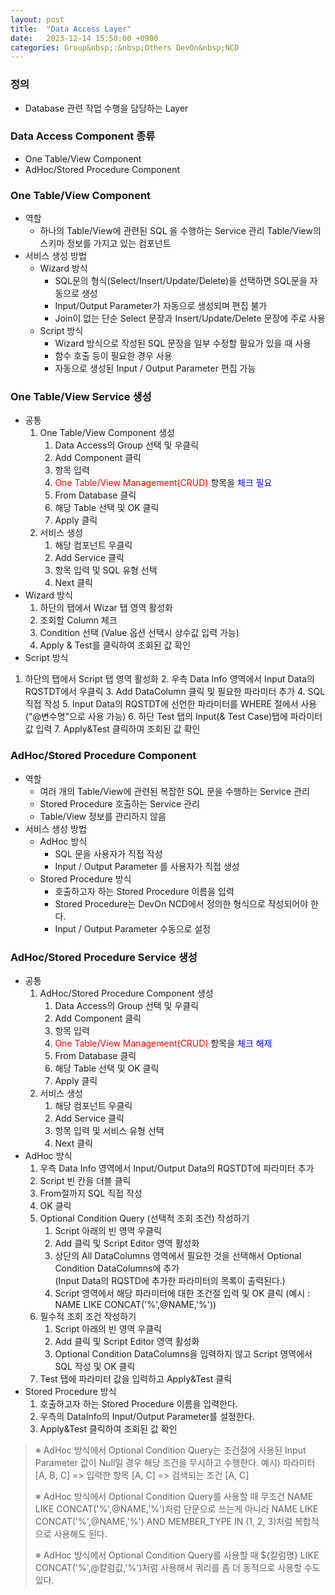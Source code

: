 ```yaml
---
layout: post
title:  "Data Access Layer"
date:   2023-12-14 15:50:00 +0900
categories: Group&nbsp;:&nbsp;Others DevOn&nbsp;NCD
---
```


### 정의

- Database 관련 작업 수행을 담당하는 Layer

### Data Access Component 종류

- One Table/View Component
- AdHoc/Stored Procedure Component

### One Table/View Component

- 역할
    - 하나의 Table/View에 관련된 SQL 을 수행하는 Service 관리 Table/View의 스키마 정보를 가지고 있는 컴포넌트
- 서비스 생성 방법
    - Wizard 방식
        - SQL문의 형식(Select/Insert/Update/Delete)을 선택하면 SQL문을 자동으로 생성
        - Input/Output Parameter가 자동으로 생성되며 편집 불가
        - Join이 없는 단순 Select 문장과 Insert/Update/Delete 문장에 주로 사용
    - Script 방식
        - Wizard 방식으로 작성된 SQL 문장을 일부 수정할 필요가 있을 때 사용
        - 함수 호출 등이 필요한 경우 사용
        - 자동으로 생성된 Input / Output Parameter 편집 가능

### One Table/View Service 생성

- 공통
    1. One Table/View Component 생성
        1. Data Access의 Group 선택 및 우클릭
        2. Add Component 클릭
        3. 항목 입력
        4. <span style="color: red;">One Table/View Management(CRUD)</span> 항목을 <span style="color: blue;">체크 필요</span>
        5. From Database 클릭
        6. 해당 Table 선택 및 OK 클릭
        7. Apply 클릭
    2. 서비스 생성
        1. 해당 컴포넌트 우클릭
        2. Add Service 클릭
        3. 항목 입력 및 SQL 유형 선택
        4. Next 클릭
- Wizard 방식
    1. 하단의 탭에서 Wizar 탭 영역 활성화
    2. 조회할 Column 체크
    3. Condition 선택 (Value 옵션 선택시 상수값 입력 가능)
    4. Apply & Test를 클릭하여 조회된 값 확인
- Script 방식
1. 하단의 탭에서 Script 탭 영역 활성화
    2. 우측 Data Info 영역에서 Input Data의 RQSTDT에서 우클릭
    3. Add DataColumn 클릭 및 필요한 파라미터 추가
    4. SQL 직접 작성
    5. Input Data의 RQSTDT에 선언한 파라미터를 WHERE 절에서 사용 ("@변수명"으로 사용 가능)
    6. 하단 Test 탭의 Input(& Test Case)탭에 파라미터 값 입력
    7. Apply&Test 클릭하여 조회된 값 확인

### AdHoc/Stored Procedure Component

- 역할
    - 여러 개의 Table/View에 관련된 복잡한 SQL 문을 수행하는 Service 관리
    - Stored Procedure 호출하는 Service 관리
    - Table/View 정보를 관리하지 않음
- 서비스 생성 방법
    - AdHoc 방식
        - SQL 문을 사용자가 직접 작성
        - Input / Output Parameter 를 사용자가 직접 생성
    - Stored Procedure 방식
        - 호출하고자 하는 Stored Procedure 이름을 입력
        - Stored Procedure는 DevOn NCD에서 정의한 형식으로 작성되어야 한다.
        - Input / Output Parameter 수동으로 설정

### AdHoc/Stored Procedure Service 생성

- 공통
    1. AdHoc/Stored Procedure Component 생성
        1. Data Access의 Group 선택 및 우클릭
        2. Add Component 클릭
        3. 항목 입력
        4. <span style="color: red;">One Table/View Management(CRUD)</span> 항목을 <span style="color: blue;">체크 해제</span>
        5. From Database 클릭
        6. 해당 Table 선택 및 OK 클릭
        7. Apply 클릭
    2. 서비스 생성
        1. 해당 컴포넌트 우클릭
        2. Add Service 클릭
        3. 항목 입력 및 서비스 유형 선택
        4. Next 클릭
- AdHoc 방식
    1. 우측 Data Info 영역에서 Input/Output Data의 RQSTDT에 파라미터 추가
    2. Script 빈 칸을 더블 클릭
    3. From절까지 SQL 직접 작성
    4. OK 클릭
    5. Optional Condition Query (선택적 조회 조건) 작성하기
        1. Script 아래의 빈 영역 우클릭
        2. Add 클릭 및 Script Editor 영역 활성화
        3. 상단의 All DataColumns 영역에서 필요한 것을 선택해서 Optional Condition DataColumns에 추가  
        (Input Data의 RQSTD에 추가한 파라미터의 목록이 출력된다.)
        4. Script 영역에서 해당 파라미터에 대한 조건절 입력 및 OK 클릭 (예시 : NAME LIKE CONCAT('%',@NAME,'%'))
    6. 필수적 조회 조건 작성하기
        1. Script 아래의 빈 영역 우클릭
        2. Add 클릭 및 Script Editor 영역 활성화
        3. Optional Condition DataColumns을 입력하지 않고 Script 영역에서 SQL 작성 및 OK 클릭
    7. Test 탭에 파라미터 값을 입력하고 Apply&Test 클릭
- Stored Procedure 방식
    1. 호출하고자 하는 Stored Procedure 이름을 입력한다.
    2. 우측의 DataInfo의 Input/Output Parameter를 설정한다.
    3. Apply&Test 클릭하여 조회된 값 확인

>※ AdHoc 방식에서 Optional Condition Query는
>조건절에 사용된 Input Parameter 값이 Null일 경우 해당 조건을 무시하고 수행한다.
>예시) 파라미터 [A, B, C] => 입력한 항목 [A, C] => 검색되는 조건 [A, C]
>
>※ AdHoc 방식에서 Optional Condition Query를 사용할 때
>무조건 NAME LIKE CONCAT('%',@NAME,'%')처럼 단문으로 쓰는게 아니라
>NAME LIKE CONCAT('%',@NAME,'%') AND MEMBER_TYPE IN (1, 2, 3)처럼 복합적으로 사용해도 된다.
>
>※ AdHoc 방식에서 Optional Condition Query를 사용할 때
>${칼럼명} LIKE CONCAT('%',@칼럼값,'%')처럼 사용해서 쿼리를 좀 더 동적으로 사용할 수도 있다.